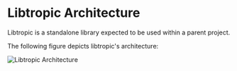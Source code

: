 # Libtropic Architecture
Libtropic is a standalone library expected to be used within a parent project.

The following figure depicts libtropic's architecture:

![Libtropic Architecture](../img/libtropic_arch.drawio.png)